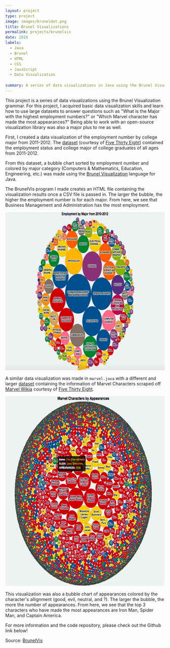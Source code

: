 ```yaml
---
layout: project
type: project
image: images/bruneldot.png
title: Brunel Visualizations
permalink: projects/brunelvis
date: 2016
labels:
  - Java
  - Brunel
  - HTML
  - CSS
  - JavaScript
  - Data Visualization

summary: A series of data visualizations in Java using the Brunel Visualization grammar by IBM.
---
```

This project is a series of data visualizations using the Brunel Visualization grammar. For this project, I acquired basic data visualization skills and learn how to use large datasets to answer questions such as "What is the Major with the highest employment numbers?" or "Which Marvel character has made the most appearances?" Being able to work with an open-source visualization library was also a major plus to me as well.

First, I created a data visualization of the employment number by college major from 2011-2012. The [dataset](https://raw.githubusercontent.com/fivethirtyeight/data/master/college-majors/all-ages.csv) (courtesy of [Five Thirty Eight](https://fivethirtyeight.com/)) contained the employment status and college major of college graduates of all ages from 2011-2012. 

From this dataset, a bubble chart sorted by employment number and colored by major category (Computers & Mathematics, Education, Engineering, etc.) was made using the [Brunel Visualization](https://developer.ibm.com/open/openprojects/brunel-visualization/) language for Java. 

The BrunelVis program I made creates an HTML file containing the visualization results once a CSV file is passed in. The larger the bubble, the higher the employment number is for each major. From here, we see that Business Management and Administration has the most employment. 

<img src="/images/output.png" width="700" height="500">

A similar data visualization was made in ``marvel.java`` with a different and larger [dataset](https://raw.githubusercontent.com/fivethirtyeight/data/master/comic-characters/marvel-wikia-data.csv) containing the information of Marvel Characters scraped off [Marvel Wikia](http://marvel.wikia.com/wiki/Marvel_Database) courtesy of [Five Thirty Eight](https://fivethirtyeight.com/). 

<img src="/images/large.png" width="700" height="600">

This visualization was also a bubble chart of appearances colored by the character's allignment (good, evil, neutral, and ?). The larger the bubble, the more the number of appearances. From here, we see that the top 3 characters who have made the most appearances are Iron Man, Spider Man, and Captain America. 

For more information and the code repository, please check out the Github link below! 

Source: <a href="https://github.com/chrisnguyenhi/brunelvis"><i class="large github icon"></i>BrunelVis</a>
